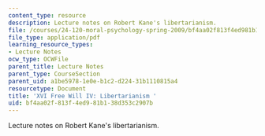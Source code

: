 ```yaml
---
content_type: resource
description: Lecture notes on Robert Kane's libertarianism.
file: /courses/24-120-moral-psychology-spring-2009/bf4aa02f813f4ed981b138d353c2907b_MIT24_120s09_lec16.pdf
file_type: application/pdf
learning_resource_types:
- Lecture Notes
ocw_type: OCWFile
parent_title: Lecture Notes
parent_type: CourseSection
parent_uid: a1be5978-1e0e-b1c2-d224-31b1110815a4
resourcetype: Document
title: 'XVI Free Will IV: Libertarianism '
uid: bf4aa02f-813f-4ed9-81b1-38d353c2907b
---
```

Lecture notes on Robert Kane's libertarianism.

